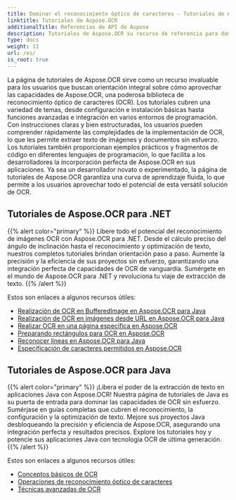 ```yaml
---
title: Dominar el reconocimiento óptico de caracteres - Tutoriales de Aspose.OCR
linktitle: Tutoriales de Aspose.OCR
additionalTitle: Referencias de API de Aspose
description: Tutoriales de Aspose.OCR su recurso de referencia para dominar el reconocimiento óptico de caracteres con instrucciones claras y ejemplos prácticos en varios idiomas.
type: docs
weight: 11
url: /es/
is_root: true
---
```


La página de tutoriales de Aspose.OCR sirve como un recurso invaluable para los usuarios que buscan orientación integral sobre cómo aprovechar las capacidades de Aspose.OCR, una poderosa biblioteca de reconocimiento óptico de caracteres (OCR). Los tutoriales cubren una variedad de temas, desde configuración e instalación básicas hasta funciones avanzadas e integración en varios entornos de programación. Con instrucciones claras y bien estructuradas, los usuarios pueden comprender rápidamente las complejidades de la implementación de OCR, lo que les permite extraer texto de imágenes y documentos sin esfuerzo. Los tutoriales también proporcionan ejemplos prácticos y fragmentos de código en diferentes lenguajes de programación, lo que facilita a los desarrolladores la incorporación perfecta de Aspose.OCR en sus aplicaciones. Ya sea un desarrollador novato o experimentado, la página de tutoriales de Aspose.OCR garantiza una curva de aprendizaje fluida, lo que permite a los usuarios aprovechar todo el potencial de esta versátil solución de OCR.

## Tutoriales de Aspose.OCR para .NET
{{% alert color="primary" %}}
Libere todo el potencial del reconocimiento de imágenes OCR con Aspose.OCR para .NET. Desde el cálculo preciso del ángulo de inclinación hasta el reconocimiento y optimización de texto, nuestros completos tutoriales brindan orientación paso a paso. Aumente la precisión y la eficiencia de sus proyectos sin esfuerzo, garantizando una integración perfecta de capacidades de OCR de vanguardia. Sumérgete en el mundo de Aspose.OCR para .NET y revoluciona tu viaje de extracción de texto.
{{% /alert %}}

Estos son enlaces a algunos recursos útiles:
 
- [Realización de OCR en BufferedImage en Aspose.OCR para Java](./net/perform-ocr-buffered-image/)
- [Realización de OCR en imágenes desde URL en Aspose.OCR para Java](./net/perform-ocr-image-from-url/)
- [Realizar OCR en una página específica en Aspose.OCR](./net/perform-ocr-on-page/)
- [Preparando rectángulos para OCR en Aspose.OCR](./net/prepare-rectangles-for-ocr/)
- [Reconocer líneas en Aspose.OCR para Java](./net/recognize-lines/)
- [Especificación de caracteres permitidos en Aspose.OCR](./net/specify-allowed-characters/)


## Tutoriales de Aspose.OCR para Java
{{% alert color="primary" %}}
¡Libera el poder de la extracción de texto en aplicaciones Java con Aspose.OCR! Nuestra página de tutoriales de Java es su puerta de entrada para dominar las capacidades de OCR sin esfuerzo. Sumérjase en guías completas que cubren el reconocimiento, la configuración y la optimización de texto. Mejore sus proyectos Java desbloqueando la precisión y eficiencia de Aspose.OCR, asegurando una integración perfecta y resultados precisos. Explore los tutoriales hoy y potencie sus aplicaciones Java con tecnología OCR de última generación.
{{% /alert %}}

Estos son enlaces a algunos recursos útiles:
 
- [Conceptos básicos de OCR](./java/ocr-basics/)
- [Operaciones de reconocimiento óptico de caracteres](./java/ocr-operations/)
- [Técnicas avanzadas de OCR](./java/advanced-ocr-techniques/)




